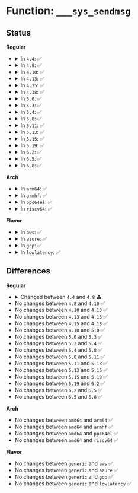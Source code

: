 # Function: <code>___sys_sendmsg</code>

## Status
<b>Regular</b>
<ul>
<li>
<details>
<summary>In <code>4.4</code>: ✅</summary>

```c
int ___sys_sendmsg(struct socket *sock, struct user_msghdr *msg, struct msghdr *msg_sys, unsigned int flags, struct used_address *used_address);
```

**Collision:** Unique Static

**Inline:** No

**Transformation:** False

**Instances:**

```
In net/socket.c (ffffffff816fe8c0)
Location: net/socket.c:1875
Inline: False
Direct callers:
  - net/socket.c:__sys_sendmsg
  - net/socket.c:__sys_sendmmsg
  - net/socket.c:__sys_sendmmsg
```
**Symbols:**

```
ffffffff816fe8c0-ffffffff816feb4d: ___sys_sendmsg (STB_LOCAL)
```
</details>
</li>
<li>
<details>
<summary>In <code>4.8</code>: ✅</summary>

```c
int ___sys_sendmsg(struct socket *sock, struct user_msghdr *msg, struct msghdr *msg_sys, unsigned int flags, struct used_address *used_address, unsigned int allowed_msghdr_flags);
```

**Collision:** Unique Static

**Inline:** No

**Transformation:** False

**Instances:**

```
In net/socket.c (ffffffff817652d0)
Location: net/socket.c:1868
Inline: False
Direct callers:
  - net/socket.c:__sys_sendmmsg
  - net/socket.c:__sys_sendmmsg
  - net/socket.c:__sys_sendmsg
```
**Symbols:**

```
ffffffff817652d0-ffffffff8176559e: ___sys_sendmsg (STB_LOCAL)
```
</details>
</li>
<li>
<details>
<summary>In <code>4.10</code>: ✅</summary>

```c
int ___sys_sendmsg(struct socket *sock, struct user_msghdr *msg, struct msghdr *msg_sys, unsigned int flags, struct used_address *used_address, unsigned int allowed_msghdr_flags);
```

**Collision:** Unique Static

**Inline:** No

**Transformation:** False

**Instances:**

```
In net/socket.c (ffffffff81792350)
Location: net/socket.c:1911
Inline: False
Direct callers:
  - net/socket.c:__sys_sendmmsg
  - net/socket.c:__sys_sendmmsg
  - net/socket.c:__sys_sendmsg
```
**Symbols:**

```
ffffffff81792350-ffffffff8179261e: ___sys_sendmsg (STB_LOCAL)
```
</details>
</li>
<li>
<details>
<summary>In <code>4.13</code>: ✅</summary>

```c
int ___sys_sendmsg(struct socket *sock, struct user_msghdr *msg, struct msghdr *msg_sys, unsigned int flags, struct used_address *used_address, unsigned int allowed_msghdr_flags);
```

**Collision:** Unique Static

**Inline:** No

**Transformation:** False

**Instances:**

```
In net/socket.c (ffffffff817b0760)
Location: net/socket.c:1959
Inline: False
Direct callers:
  - net/socket.c:__sys_sendmmsg
  - net/socket.c:__sys_sendmmsg
  - net/socket.c:__sys_sendmsg
```
**Symbols:**

```
ffffffff817b0760-ffffffff817b0a49: ___sys_sendmsg (STB_LOCAL)
```
</details>
</li>
<li>
<details>
<summary>In <code>4.15</code>: ✅</summary>

```c
int ___sys_sendmsg(struct socket *sock, struct user_msghdr *msg, struct msghdr *msg_sys, unsigned int flags, struct used_address *used_address, unsigned int allowed_msghdr_flags);
```

**Collision:** Unique Static

**Inline:** No

**Transformation:** False

**Instances:**

```
In net/socket.c (ffffffff818288f0)
Location: net/socket.c:1952
Inline: False
Direct callers:
  - net/socket.c:__sys_sendmmsg
  - net/socket.c:__sys_sendmmsg
  - net/socket.c:__sys_sendmsg
```
**Symbols:**

```
ffffffff818288f0-ffffffff81828bdf: ___sys_sendmsg (STB_LOCAL)
```
</details>
</li>
<li>
<details>
<summary>In <code>4.18</code>: ✅</summary>

```c
int ___sys_sendmsg(struct socket *sock, struct user_msghdr *msg, struct msghdr *msg_sys, unsigned int flags, struct used_address *used_address, unsigned int allowed_msghdr_flags);
```

**Collision:** Unique Static

**Inline:** No

**Transformation:** False

**Instances:**

```
In net/socket.c (ffffffff81871340)
Location: net/socket.c:2052
Inline: False
Direct callers:
  - net/socket.c:__sys_sendmmsg
  - net/socket.c:__sys_sendmmsg
  - net/socket.c:__sys_sendmsg
```
**Symbols:**

```
ffffffff81871340-ffffffff8187162c: ___sys_sendmsg (STB_LOCAL)
```
</details>
</li>
<li>
<details>
<summary>In <code>5.0</code>: ✅</summary>

```c
int ___sys_sendmsg(struct socket *sock, struct user_msghdr *msg, struct msghdr *msg_sys, unsigned int flags, struct used_address *used_address, unsigned int allowed_msghdr_flags);
```

**Collision:** Unique Static

**Inline:** No

**Transformation:** False

**Instances:**

```
In net/socket.c (ffffffff818925a0)
Location: net/socket.c:2039
Inline: False
Direct callers:
  - net/socket.c:__sys_sendmmsg
  - net/socket.c:__sys_sendmmsg
  - net/socket.c:__sys_sendmsg
```
**Symbols:**

```
ffffffff818925a0-ffffffff8189288c: ___sys_sendmsg (STB_LOCAL)
```
</details>
</li>
<li>
<details>
<summary>In <code>5.3</code>: ✅</summary>

```c
int ___sys_sendmsg(struct socket *sock, struct user_msghdr *msg, struct msghdr *msg_sys, unsigned int flags, struct used_address *used_address, unsigned int allowed_msghdr_flags);
```

**Collision:** Unique Static

**Inline:** No

**Transformation:** False

**Instances:**

```
In net/socket.c (ffffffff818dc850)
Location: net/socket.c:2235
Inline: False
Direct callers:
  - net/socket.c:__sys_sendmmsg
  - net/socket.c:__sys_sendmmsg
  - net/socket.c:__sys_sendmsg
  - net/socket.c:__sys_sendmsg_sock
```
**Symbols:**

```
ffffffff818dc850-ffffffff818dcb7b: ___sys_sendmsg (STB_LOCAL)
```
</details>
</li>
<li>
<details>
<summary>In <code>5.4</code>: ✅</summary>

```c
int ___sys_sendmsg(struct socket *sock, struct user_msghdr *msg, struct msghdr *msg_sys, unsigned int flags, struct used_address *used_address, unsigned int allowed_msghdr_flags);
```

**Collision:** Unique Static

**Inline:** No

**Transformation:** False

**Instances:**

```
In net/socket.c (ffffffff8190e2c0)
Location: net/socket.c:2336
Inline: False
Direct callers:
  - net/socket.c:__sys_sendmmsg
  - net/socket.c:__sys_sendmmsg
  - net/socket.c:__sys_sendmsg
```
**Symbols:**

```
ffffffff8190e2c0-ffffffff8190e389: ___sys_sendmsg (STB_LOCAL)
```
</details>
</li>
<li>
<details>
<summary>In <code>5.8</code>: ✅</summary>

```c
int ___sys_sendmsg(struct socket *sock, struct user_msghdr *msg, struct msghdr *msg_sys, unsigned int flags, struct used_address *used_address, unsigned int allowed_msghdr_flags);
```

**Collision:** Unique Static

**Inline:** No

**Transformation:** False

**Instances:**

```
In net/socket.c (ffffffff819e26d0)
Location: net/socket.c:2391
Inline: False
Direct callers:
  - net/socket.c:__sys_sendmmsg
  - net/socket.c:__sys_sendmmsg
  - net/socket.c:__sys_sendmsg
```
**Symbols:**

```
ffffffff819e26d0-ffffffff819e278a: ___sys_sendmsg (STB_LOCAL)
```
</details>
</li>
<li>
<details>
<summary>In <code>5.11</code>: ✅</summary>

```c
int ___sys_sendmsg(struct socket *sock, struct user_msghdr *msg, struct msghdr *msg_sys, unsigned int flags, struct used_address *used_address, unsigned int allowed_msghdr_flags);
```

**Collision:** Unique Static

**Inline:** No

**Transformation:** False

**Instances:**

```
In net/socket.c (ffffffff819e2350)
Location: net/socket.c:2384
Inline: False
Direct callers:
  - net/socket.c:__sys_sendmmsg
  - net/socket.c:__sys_sendmmsg
  - net/socket.c:__sys_sendmsg
```
**Symbols:**

```
ffffffff819e2350-ffffffff819e240a: ___sys_sendmsg (STB_LOCAL)
```
</details>
</li>
<li>
<details>
<summary>In <code>5.13</code>: ✅</summary>

```c
int ___sys_sendmsg(struct socket *sock, struct user_msghdr *msg, struct msghdr *msg_sys, unsigned int flags, struct used_address *used_address, unsigned int allowed_msghdr_flags);
```

**Collision:** Unique Static

**Inline:** No

**Transformation:** False

**Instances:**

```
In net/socket.c (ffffffff819c83e0)
Location: net/socket.c:2378
Inline: False
Direct callers:
  - net/socket.c:__sys_sendmmsg
  - net/socket.c:__sys_sendmmsg
  - net/socket.c:__sys_sendmsg
```
**Symbols:**

```
ffffffff819c83e0-ffffffff819c8498: ___sys_sendmsg (STB_LOCAL)
```
</details>
</li>
<li>
<details>
<summary>In <code>5.15</code>: ✅</summary>

```c
int ___sys_sendmsg(struct socket *sock, struct user_msghdr *msg, struct msghdr *msg_sys, unsigned int flags, struct used_address *used_address, unsigned int allowed_msghdr_flags);
```

**Collision:** Unique Static

**Inline:** No

**Transformation:** False

**Instances:**

```
In net/socket.c (ffffffff81a77730)
Location: net/socket.c:2451
Inline: False
Direct callers:
  - net/socket.c:__sys_sendmmsg
  - net/socket.c:__sys_sendmmsg
  - net/socket.c:__sys_sendmsg
```
**Symbols:**

```
ffffffff81a77730-ffffffff81a777e8: ___sys_sendmsg (STB_LOCAL)
```
</details>
</li>
<li>
<details>
<summary>In <code>5.19</code>: ✅</summary>

```c
int ___sys_sendmsg(struct socket *sock, struct user_msghdr *msg, struct msghdr *msg_sys, unsigned int flags, struct used_address *used_address, unsigned int allowed_msghdr_flags);
```

**Collision:** Unique Static

**Inline:** No

**Transformation:** False

**Instances:**

```
In net/socket.c (ffffffff81beaad0)
Location: net/socket.c:2527
Inline: False
Direct callers:
  - net/socket.c:__sys_sendmmsg
  - net/socket.c:__sys_sendmmsg
  - net/socket.c:__sys_sendmsg
```
**Symbols:**

```
ffffffff81beaad0-ffffffff81beabad: ___sys_sendmsg (STB_LOCAL)
```
</details>
</li>
<li>
<details>
<summary>In <code>6.2</code>: ✅</summary>

```c
int ___sys_sendmsg(struct socket *sock, struct user_msghdr *msg, struct msghdr *msg_sys, unsigned int flags, struct used_address *used_address, unsigned int allowed_msghdr_flags);
```

**Collision:** Unique Static

**Inline:** No

**Transformation:** False

**Instances:**

```
In net/socket.c (ffffffff81d97310)
Location: net/socket.c:2515
Inline: False
Direct callers:
  - net/socket.c:__sys_sendmmsg
  - net/socket.c:__sys_sendmmsg
  - net/socket.c:__sys_sendmsg
```
**Symbols:**

```
ffffffff81d97310-ffffffff81d973fa: ___sys_sendmsg (STB_LOCAL)
```
</details>
</li>
<li>
<details>
<summary>In <code>6.5</code>: ✅</summary>

```c
int ___sys_sendmsg(struct socket *sock, struct user_msghdr *msg, struct msghdr *msg_sys, unsigned int flags, struct used_address *used_address, unsigned int allowed_msghdr_flags);
```

**Collision:** Unique Static

**Inline:** No

**Transformation:** False

**Instances:**

```
In net/socket.c (ffffffff81e05980)
Location: net/socket.c:2553
Inline: False
Direct callers:
  - net/socket.c:__sys_sendmmsg
  - net/socket.c:__sys_sendmmsg
  - net/socket.c:__sys_sendmsg
```
**Symbols:**

```
ffffffff81e05980-ffffffff81e05a6a: ___sys_sendmsg (STB_LOCAL)
```
</details>
</li>
<li>
<details>
<summary>In <code>6.8</code>: ✅</summary>

```c
int ___sys_sendmsg(struct socket *sock, struct user_msghdr *msg, struct msghdr *msg_sys, unsigned int flags, struct used_address *used_address, unsigned int allowed_msghdr_flags);
```

**Collision:** Unique Static

**Inline:** No

**Transformation:** False

**Instances:**

```
In net/socket.c (ffffffff81ec2240)
Location: net/socket.c:2623
Inline: False
Direct callers:
  - net/socket.c:__sys_sendmmsg
  - net/socket.c:__sys_sendmmsg
  - net/socket.c:__sys_sendmsg
```
**Symbols:**

```
ffffffff81ec2240-ffffffff81ec232a: ___sys_sendmsg (STB_LOCAL)
```
</details>
</li>
</ul>
<b>Arch</b>
<ul>
<li>
<details>
<summary>In <code>arm64</code>: ✅</summary>

```c
int ___sys_sendmsg(struct socket *sock, struct user_msghdr *msg, struct msghdr *msg_sys, unsigned int flags, struct used_address *used_address, unsigned int allowed_msghdr_flags);
```

**Collision:** Unique Static

**Inline:** No

**Transformation:** False

**Instances:**

```
In net/socket.c (ffff800010ba3f00)
Location: net/socket.c:2336
Inline: False
Direct callers:
  - net/socket.c:__sys_sendmmsg
  - net/socket.c:__sys_sendmmsg
  - net/socket.c:__sys_sendmsg
```
**Symbols:**

```
ffff800010ba3f00-ffff800010ba3fe0: ___sys_sendmsg (STB_LOCAL)
```
</details>
</li>
<li>
<details>
<summary>In <code>armhf</code>: ✅</summary>

```c
int ___sys_sendmsg(struct socket *sock, struct user_msghdr *msg, struct msghdr *msg_sys, unsigned int flags, struct used_address *used_address, unsigned int allowed_msghdr_flags);
```

**Collision:** Unique Static

**Inline:** No

**Transformation:** False

**Instances:**

```
In net/socket.c (c0cc58e4)
Location: net/socket.c:2336
Inline: False
Direct callers:
  - net/socket.c:__sys_sendmmsg
  - net/socket.c:__sys_sendmsg
```
**Symbols:**

```
c0cc58e4-c0cc5998: ___sys_sendmsg (STB_LOCAL)
```
</details>
</li>
<li>
<details>
<summary>In <code>ppc64el</code>: ✅</summary>

```c
int ___sys_sendmsg(struct socket *sock, struct user_msghdr *msg, struct msghdr *msg_sys, unsigned int flags, struct used_address *used_address, unsigned int allowed_msghdr_flags);
```

**Collision:** Unique Static

**Inline:** No

**Transformation:** False

**Instances:**

```
In net/socket.c (c000000000c77c90)
Location: net/socket.c:2336
Inline: False
Direct callers:
  - net/socket.c:__sys_sendmmsg
  - net/socket.c:__sys_sendmmsg
  - net/socket.c:__sys_sendmsg
```
**Symbols:**

```
c000000000c77c90-c000000000c77d98: ___sys_sendmsg (STB_LOCAL)
```
</details>
</li>
<li>
<details>
<summary>In <code>riscv64</code>: ✅</summary>

```c
int ___sys_sendmsg(struct socket *sock, struct user_msghdr *msg, struct msghdr *msg_sys, unsigned int flags, struct used_address *used_address, unsigned int allowed_msghdr_flags);
```

**Collision:** Unique Static

**Inline:** No

**Transformation:** False

**Instances:**

```
In net/socket.c (ffffffe00073ac7c)
Location: net/socket.c:2336
Inline: False
Direct callers:
  - net/socket.c:__sys_sendmmsg
  - net/socket.c:__sys_sendmsg
```
**Symbols:**

```
ffffffe00073ac7c-ffffffe00073ad04: ___sys_sendmsg (STB_LOCAL)
```
</details>
</li>
</ul>
<b>Flavor</b>
<ul>
<li>
<details>
<summary>In <code>aws</code>: ✅</summary>

```c
int ___sys_sendmsg(struct socket *sock, struct user_msghdr *msg, struct msghdr *msg_sys, unsigned int flags, struct used_address *used_address, unsigned int allowed_msghdr_flags);
```

**Collision:** Unique Static

**Inline:** No

**Transformation:** False

**Instances:**

```
In net/socket.c (ffffffff818ae2c0)
Location: net/socket.c:2336
Inline: False
Direct callers:
  - net/socket.c:__sys_sendmmsg
  - net/socket.c:__sys_sendmmsg
  - net/socket.c:__sys_sendmsg
```
**Symbols:**

```
ffffffff818ae2c0-ffffffff818ae389: ___sys_sendmsg (STB_LOCAL)
```
</details>
</li>
<li>
<details>
<summary>In <code>azure</code>: ✅</summary>

```c
int ___sys_sendmsg(struct socket *sock, struct user_msghdr *msg, struct msghdr *msg_sys, unsigned int flags, struct used_address *used_address, unsigned int allowed_msghdr_flags);
```

**Collision:** Unique Static

**Inline:** No

**Transformation:** False

**Instances:**

```
In net/socket.c (ffffffff81868210)
Location: net/socket.c:2336
Inline: False
Direct callers:
  - net/socket.c:__sys_sendmmsg
  - net/socket.c:__sys_sendmmsg
  - net/socket.c:__sys_sendmsg
```
**Symbols:**

```
ffffffff81868210-ffffffff818682d9: ___sys_sendmsg (STB_LOCAL)
```
</details>
</li>
<li>
<details>
<summary>In <code>gcp</code>: ✅</summary>

```c
int ___sys_sendmsg(struct socket *sock, struct user_msghdr *msg, struct msghdr *msg_sys, unsigned int flags, struct used_address *used_address, unsigned int allowed_msghdr_flags);
```

**Collision:** Unique Static

**Inline:** No

**Transformation:** False

**Instances:**

```
In net/socket.c (ffffffff818ff2c0)
Location: net/socket.c:2336
Inline: False
Direct callers:
  - net/socket.c:__sys_sendmmsg
  - net/socket.c:__sys_sendmmsg
  - net/socket.c:__sys_sendmsg
```
**Symbols:**

```
ffffffff818ff2c0-ffffffff818ff389: ___sys_sendmsg (STB_LOCAL)
```
</details>
</li>
<li>
<details>
<summary>In <code>lowlatency</code>: ✅</summary>

```c
int ___sys_sendmsg(struct socket *sock, struct user_msghdr *msg, struct msghdr *msg_sys, unsigned int flags, struct used_address *used_address, unsigned int allowed_msghdr_flags);
```

**Collision:** Unique Static

**Inline:** No

**Transformation:** False

**Instances:**

```
In net/socket.c (ffffffff819202b0)
Location: net/socket.c:2336
Inline: False
Direct callers:
  - net/socket.c:__sys_sendmmsg
  - net/socket.c:__sys_sendmmsg
  - net/socket.c:__sys_sendmsg
```
**Symbols:**

```
ffffffff819202b0-ffffffff81920379: ___sys_sendmsg (STB_LOCAL)
```
</details>
</li>
</ul>

## Differences
<b>Regular</b>
<ul>
<li>
<details>
<summary>Changed between <code>4.4</code> and <code>4.8</code> ⚠️</summary>
<ul>
<li>
<b>Param added. </b>
<code>unsigned int allowed_msghdr_flags</code>
</li>
</ul>
</details>
</li>
<li>
No changes between <code>4.8</code> and <code>4.10</code> ✅
</li>
<li>
No changes between <code>4.10</code> and <code>4.13</code> ✅
</li>
<li>
No changes between <code>4.13</code> and <code>4.15</code> ✅
</li>
<li>
No changes between <code>4.15</code> and <code>4.18</code> ✅
</li>
<li>
No changes between <code>4.18</code> and <code>5.0</code> ✅
</li>
<li>
No changes between <code>5.0</code> and <code>5.3</code> ✅
</li>
<li>
No changes between <code>5.3</code> and <code>5.4</code> ✅
</li>
<li>
No changes between <code>5.4</code> and <code>5.8</code> ✅
</li>
<li>
No changes between <code>5.8</code> and <code>5.11</code> ✅
</li>
<li>
No changes between <code>5.11</code> and <code>5.13</code> ✅
</li>
<li>
No changes between <code>5.13</code> and <code>5.15</code> ✅
</li>
<li>
No changes between <code>5.15</code> and <code>5.19</code> ✅
</li>
<li>
No changes between <code>5.19</code> and <code>6.2</code> ✅
</li>
<li>
No changes between <code>6.2</code> and <code>6.5</code> ✅
</li>
<li>
No changes between <code>6.5</code> and <code>6.8</code> ✅
</li>
</ul>
<b>Arch</b>
<ul>
<li>
No changes between <code>amd64</code> and <code>arm64</code> ✅
</li>
<li>
No changes between <code>amd64</code> and <code>armhf</code> ✅
</li>
<li>
No changes between <code>amd64</code> and <code>ppc64el</code> ✅
</li>
<li>
No changes between <code>amd64</code> and <code>riscv64</code> ✅
</li>
</ul>
<b>Flavor</b>
<ul>
<li>
No changes between <code>generic</code> and <code>aws</code> ✅
</li>
<li>
No changes between <code>generic</code> and <code>azure</code> ✅
</li>
<li>
No changes between <code>generic</code> and <code>gcp</code> ✅
</li>
<li>
No changes between <code>generic</code> and <code>lowlatency</code> ✅
</li>
</ul>
